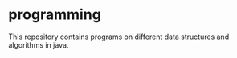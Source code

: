 # programming
This repository contains programs on different data structures and algorithms in java.